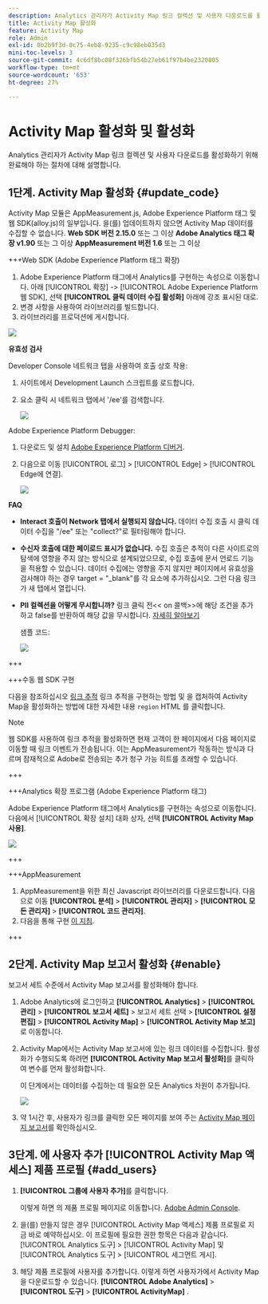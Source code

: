 ```yaml
---
description: Analytics 관리자가 Activity Map 링크 컬렉션 및 사용자 다운로드를 활성화하기 위해 완료해야 하는 절차에 대해 설명합니다.
title: Activity Map 활성화
feature: Activity Map
role: Admin
exl-id: 0b2b9f3d-0c75-4eb8-9235-c9c98eb035d3
mini-toc-levels: 3
source-git-commit: 4c6df8bc08f326bfb54b27eb61f97b4be2320805
workflow-type: tm+mt
source-wordcount: '653'
ht-degree: 27%

---
```



# Activity Map 활성화 및 활성화

Analytics 관리자가 Activity Map 링크 컬렉션 및 사용자 다운로드를 활성화하기 위해 완료해야 하는 절차에 대해 설명합니다.

## 1단계. Activity Map 활성화 {#update_code}

Activity Map 모듈은 AppMeasurement.js, Adobe Experience Platform 태그 및 웹 SDK(alloy.js)의 일부입니다. 을(를) 업데이트하지 않으면 Activity Map 데이터를 수집할 수 없습니다. **Web SDK 버전 2.15.0** 또는 그 이상 **Adobe Analytics 태그 확장 v1.90** 또는 그 이상 **AppMeasurement 버전 1.6** 또는 그 이상

+++Web SDK (Adobe Experience Platform 태그 확장)

1. Adobe Experience Platform 태그에서 Analytics를 구현하는 속성으로 이동합니다. 아래 [!UICONTROL 확장] -> [!UICONTROL Adobe Experience Platform 웹 SDK], 선택 **[!UICONTROL 클릭 데이터 수집 활성화]** 아래에 강조 표시된 대로.
1. 변경 사항을 사용하여 라이브러리를 빌드합니다.
1. 라이브러리를 프로덕션에 게시합니다.

![](assets/web_sdk.png)

**유효성 검사**

Developer Console 네트워크 탭을 사용하여 호출 상호 작용:

1. 사이트에서 Development Launch 스크립트를 로드합니다.
1. 요소 클릭 시 네트워크 탭에서 &#39;/ee&#39;를 검색합니다.

   ![](assets/validation1.png)

Adobe Experience Platform Debugger:

1. 다운로드 및 설치 [Adobe Experience Platform 디버거](https://chrome.google.com/webstore/detail/adobe-experience-platform/bfnnokhpnncpkdmbokanobigaccjkpo).
1. 다음으로 이동 [!UICONTROL 로그] > [!UICONTROL Edge] > [!UICONTROL Edge에 연결].

   ![](assets/validation2.jpg)

**FAQ**

* **Interact 호출이 Network 탭에서 실행되지 않습니다.**
데이터 수집 호출 시 클릭 데이터 수집을 &quot;/ee&quot; 또는 &quot;collect?&quot;로 필터링해야 합니다.

* **수신자 호출에 대한 페이로드 표시가 없습니다.**
수집 호출은 추적이 다른 사이트로의 탐색에 영향을 주지 않는 방식으로 설계되었으므로, 수집 호출에 문서 언로드 기능을 적용할 수 있습니다. 데이터 수집에는 영향을 주지 않지만 페이지에서 유효성을 검사해야 하는 경우 target = &quot;_blank&quot;를 각 요소에 추가하십시오. 그런 다음 링크가 새 탭에서 열립니다.

* **PII 컬렉션을 어떻게 무시합니까?**
링크 클릭 전&lt;&lt; on 콜백>>에 해당 조건을 추가하고 false를 반환하여 해당 값을 무시합니다. [자세히 알아보기](https://experienceleague.adobe.com/docs/experience-platform/edge/fundamentals/configuring-the-sdk.html?lang=ko-KR)

  샘플 코드:

  ![](assets/sample-code.png)

+++

+++수동 웹 SDK 구현

다음을 참조하십시오 [링크 추적](https://experienceleague.adobe.com/docs/experience-platform/edge/data-collection/track-links.html) 링크 추적을 구현하는 방법 및 을 캡처하여 Activity Map을 활성화하는 방법에 대한 자세한 내용 `region` HTML 를 클릭합니다.

>[!NOTE]
>
>웹 SDK를 사용하여 링크 추적을 활성화하면 현재 고객이 한 페이지에서 다음 페이지로 이동할 때 링크 이벤트가 전송됩니다. 이는 AppMeasurement가 작동하는 방식과 다르며 잠재적으로 Adobe로 전송되는 추가 청구 가능 히트를 초래할 수 있습니다.

+++

+++Analytics 확장 프로그램 (Adobe Experience Platform 태그)

Adobe Experience Platform 태그에서 Analytics를 구현하는 속성으로 이동합니다. 다음에서 [!UICONTROL 확장 설치] 대화 상자, 선택 **[!UICONTROL Activity Map 사용]**.

![](assets/aa_extension.png)

+++

+++AppMeasurement

1. AppMeasurement을 위한 최신 Javascript 라이브러리를 다운로드합니다.
다음으로 이동 **[!UICONTROL 분석]** > **[!UICONTROL 관리자]** > **[!UICONTROL 모든 관리자]** > **[!UICONTROL 코드 관리자]**.
1. 다음을 통해 구현 [이 지침](https://experienceleague.adobe.com/docs/analytics/implementation/js/overview.html).

+++

## 2단계. Activity Map 보고서 활성화 {#enable}

보고서 세트 수준에서 Activity Map 보고서를 활성화해야 합니다.

1. Adobe Analytics에 로그인하고 **[!UICONTROL Analytics]** > **[!UICONTROL 관리]** > **[!UICONTROL 보고서 세트]** > 보고서 세트 선택 > **[!UICONTROL 설정 편집]** > **[!UICONTROL Activity Map]** > **[!UICONTROL Activity Map 보고]**&#x200B;로 이동합니다.

1. Activity Map에서는 Activity Map 보고서에 있는 링크 데이터를 수집합니다. 활성화가 수행되도록 하려면 **[!UICONTROL Activity Map 보고서 활성화]**&#x200B;를 클릭하여 변수를 먼저 활성화합니다.

   이 단계에서는 데이터를 수집하는 데 필요한 모든 Analytics 차원이 추가됩니다.

   ![](assets/enable.png)

1. 약 1시간 후, 사용자가 링크를 클릭한 모든 페이지를 보여 주는 [Activity Map 페이지 보고서](/help/analyze/activity-map/activitymap-reporting-analytics.md)를 확인하십시오.

## 3단계. 에 사용자 추가 [!UICONTROL Activity Map 액세스] 제품 프로필 {#add_users}

1. **[!UICONTROL 그룹에 사용자 추가]**&#x200B;를 클릭합니다.

   이렇게 하면 의 제품 프로필 페이지로 이동합니다. [Adobe Admin Console](https://adminconsole.adobe.com/E2F05B3B52F54D2E0A490D44@AdobeOrg/overview).

1. 을(를) 만들지 않은 경우 [!UICONTROL Activity Map 액세스] 제품 프로필로 지금 바로 예약하십시오. 이 프로필에 필요한 권한 항목은 다음과 같습니다. [!UICONTROL Analytics 도구] > [!UICONTROL Activity Map] 및 [!UICONTROL Analytics 도구] > [!UICONTROL 세그먼트 게시].

1. 해당 제품 프로필에 사용자를 추가합니다. 이렇게 하면 사용자가에서 Activity Map을 다운로드할 수 있습니다.  **[!UICONTROL Adobe Analytics]** > **[!UICONTROL 도구]** > **[!UICONTROL ActivityMap]** .


